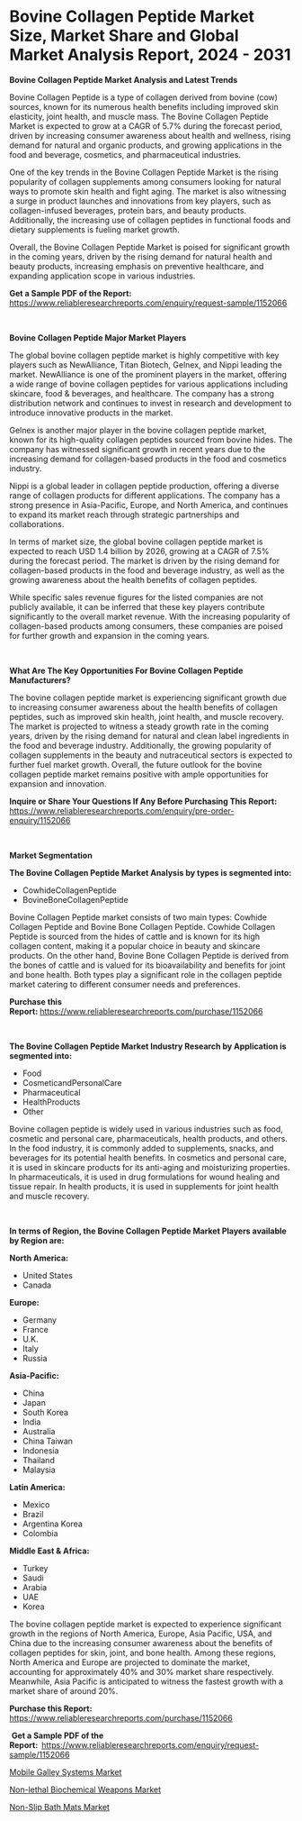 <p><h1>Bovine Collagen Peptide Market Size, Market Share and Global Market Analysis Report, 2024 - 2031</h1></p><p><strong>Bovine Collagen Peptide Market Analysis and Latest Trends</strong></p>
<p><p>Bovine Collagen Peptide is a type of collagen derived from bovine (cow) sources, known for its numerous health benefits including improved skin elasticity, joint health, and muscle mass. The Bovine Collagen Peptide Market is expected to grow at a CAGR of 5.7% during the forecast period, driven by increasing consumer awareness about health and wellness, rising demand for natural and organic products, and growing applications in the food and beverage, cosmetics, and pharmaceutical industries.</p><p>One of the key trends in the Bovine Collagen Peptide Market is the rising popularity of collagen supplements among consumers looking for natural ways to promote skin health and fight aging. The market is also witnessing a surge in product launches and innovations from key players, such as collagen-infused beverages, protein bars, and beauty products. Additionally, the increasing use of collagen peptides in functional foods and dietary supplements is fueling market growth.</p><p>Overall, the Bovine Collagen Peptide Market is poised for significant growth in the coming years, driven by the rising demand for natural health and beauty products, increasing emphasis on preventive healthcare, and expanding application scope in various industries.</p></p>
<p><strong>Get a Sample PDF of the Report:&nbsp;</strong> <a href="https://www.reliableresearchreports.com/enquiry/request-sample/1152066">https://www.reliableresearchreports.com/enquiry/request-sample/1152066</a></p>
<p>&nbsp;</p>
<p><strong>Bovine Collagen Peptide Major Market Players</strong></p>
<p><p>The global bovine collagen peptide market is highly competitive with key players such as NewAlliance, Titan Biotech, Gelnex, and Nippi leading the market. NewAlliance is one of the prominent players in the market, offering a wide range of bovine collagen peptides for various applications including skincare, food & beverages, and healthcare. The company has a strong distribution network and continues to invest in research and development to introduce innovative products in the market.</p><p>Gelnex is another major player in the bovine collagen peptide market, known for its high-quality collagen peptides sourced from bovine hides. The company has witnessed significant growth in recent years due to the increasing demand for collagen-based products in the food and cosmetics industry.</p><p>Nippi is a global leader in collagen peptide production, offering a diverse range of collagen products for different applications. The company has a strong presence in Asia-Pacific, Europe, and North America, and continues to expand its market reach through strategic partnerships and collaborations.</p><p>In terms of market size, the global bovine collagen peptide market is expected to reach USD 1.4 billion by 2026, growing at a CAGR of 7.5% during the forecast period. The market is driven by the rising demand for collagen-based products in the food and beverage industry, as well as the growing awareness about the health benefits of collagen peptides.</p><p>While specific sales revenue figures for the listed companies are not publicly available, it can be inferred that these key players contribute significantly to the overall market revenue. With the increasing popularity of collagen-based products among consumers, these companies are poised for further growth and expansion in the coming years.</p></p>
<p>&nbsp;</p>
<p><strong>What Are The Key Opportunities For Bovine Collagen Peptide Manufacturers?</strong></p>
<p><p>The bovine collagen peptide market is experiencing significant growth due to increasing consumer awareness about the health benefits of collagen peptides, such as improved skin health, joint health, and muscle recovery. The market is projected to witness a steady growth rate in the coming years, driven by the rising demand for natural and clean label ingredients in the food and beverage industry. Additionally, the growing popularity of collagen supplements in the beauty and nutraceutical sectors is expected to further fuel market growth. Overall, the future outlook for the bovine collagen peptide market remains positive with ample opportunities for expansion and innovation.</p></p>
<p><strong>Inquire or Share Your Questions If Any Before Purchasing This Report:</strong> <a href="https://www.reliableresearchreports.com/enquiry/pre-order-enquiry/1152066">https://www.reliableresearchreports.com/enquiry/pre-order-enquiry/1152066</a></p>
<p>&nbsp;</p>
<p><strong>Market Segmentation</strong></p>
<p><strong>The Bovine Collagen Peptide Market Analysis by types is segmented into:</strong></p>
<p><ul><li>CowhideCollagenPeptide</li><li>BovineBoneCollagenPeptide</li></ul></p>
<p><p>Bovine Collagen Peptide market consists of two main types: Cowhide Collagen Peptide and Bovine Bone Collagen Peptide. Cowhide Collagen Peptide is sourced from the hides of cattle and is known for its high collagen content, making it a popular choice in beauty and skincare products. On the other hand, Bovine Bone Collagen Peptide is derived from the bones of cattle and is valued for its bioavailability and benefits for joint and bone health. Both types play a significant role in the collagen peptide market catering to different consumer needs and preferences.</p></p>
<p><strong>Purchase this Report:&nbsp;</strong><a href="https://www.reliableresearchreports.com/purchase/1152066">https://www.reliableresearchreports.com/purchase/1152066</a></p>
<p>&nbsp;</p>
<p><strong>The Bovine Collagen Peptide Market Industry Research by Application is segmented into:</strong></p>
<p><ul><li>Food</li><li>CosmeticandPersonalCare</li><li>Pharmaceutical</li><li>HealthProducts</li><li>Other</li></ul></p>
<p><p>Bovine collagen peptide is widely used in various industries such as food, cosmetic and personal care, pharmaceuticals, health products, and others. In the food industry, it is commonly added to supplements, snacks, and beverages for its potential health benefits. In cosmetics and personal care, it is used in skincare products for its anti-aging and moisturizing properties. In pharmaceuticals, it is used in drug formulations for wound healing and tissue repair. In health products, it is used in supplements for joint health and muscle recovery.</p></p>
<p>&nbsp;</p>
<p><strong>In terms of Region, the Bovine Collagen Peptide Market Players available by Region are:</strong></p>
<p>
    <p> <strong> North America: </strong>
        <ul>
            <li>United States</li>
            <li>Canada</li>
        </ul>
        </p> 
    <p> <strong> Europe: </strong>
        <ul>
            <li>Germany</li>
            <li>France</li>
            <li>U.K.</li>
            <li>Italy</li>
            <li>Russia</li>
        </ul>
        </p> 
    <p> <strong> Asia-Pacific: </strong>
        <ul>
            <li>China</li>
            <li>Japan</li>
            <li>South Korea</li>
            <li>India</li>
            <li>Australia</li>
            <li>China Taiwan</li>
            <li>Indonesia</li>
            <li>Thailand</li>
            <li>Malaysia</li>
        </ul>
        </p> 
    <p> <strong> Latin America: </strong>
        <ul>
            <li>Mexico</li>
            <li>Brazil</li>
            <li>Argentina Korea</li>
            <li>Colombia</li>
        </ul>
        </p> 
    <p> <strong> Middle East & Africa: </strong>
        <ul>
            <li>Turkey</li>
            <li>Saudi</li>
            <li>Arabia</li>
            <li>UAE</li>
            <li>Korea</li>
        </ul>
    </p>
    </p>
<p><p>The bovine collagen peptide market is expected to experience significant growth in the regions of North America, Europe, Asia Pacific, USA, and China due to the increasing consumer awareness about the benefits of collagen peptides for skin, joint, and bone health. Among these regions, North America and Europe are projected to dominate the market, accounting for approximately 40% and 30% market share respectively. Meanwhile, Asia Pacific is anticipated to witness the fastest growth with a market share of around 20%.</p></p>
<p><strong>Purchase this Report: </strong><a href="https://www.reliableresearchreports.com/purchase/1152066">https://www.reliableresearchreports.com/purchase/1152066</a></p>
<p>&nbsp;<strong>Get a Sample PDF of the Report:&nbsp;&nbsp;</strong><a href="https://www.reliableresearchreports.com/enquiry/request-sample/1152066">https://www.reliableresearchreports.com/enquiry/request-sample/1152066</a></p>
<p><strong></strong></p>
<p><p><a href="https://view.publitas.com/reportprime-1/mobile-galley-systems-market-with-the-goal-of-estimating-the-market-size-and-future-growth-potential-of-various-market-segments-based-on-component-applications-end-user-and-region/">Mobile Galley Systems Market</a></p><p><a href="https://view.publitas.com/reportprime-1/non-lethal-biochemical-weapons-market-provides-a-comprehensive-analysis-including-a-macro-overview-of-the-market-as-well-as-micro-details-such-as-market-size-and-competitive-landscape/">Non-lethal Biochemical Weapons Market</a></p><p><a href="https://view.publitas.com/reportprime-1/non-slip-bath-mats-market-research-report-provides-thorough-industry-overview-which-offers-an-in-depth-analysis-of-product-trends-and-new-market-divisions/">Non-Slip Bath Mats Market</a></p></p>